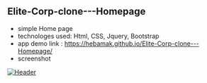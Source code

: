 ## Elite-Corp-clone---Homepage

- simple Home page 
- technologes used: Html, CSS, Jquery, Bootstrap
- app demo link : https://hebamak.github.io/Elite-Corp-clone---Homepage/
- screenshot

[![Header](https://res.cloudinary.com/hapiii/image/upload/v1677684533/general-projects/kjo5kq0matxudxhl43y7.png)](https://some-url.dev/)
